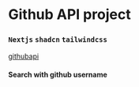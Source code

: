# Github API project

### `Nextjs` `shadcn` `tailwindcss`

[githubapi](https://api.github.com)

#### Search with github username 
